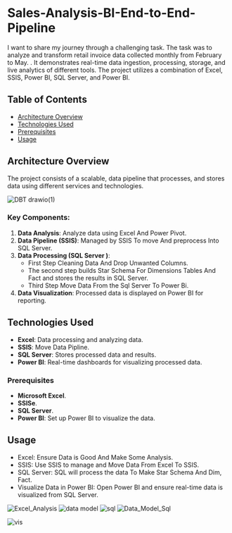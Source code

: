 # Sales-Analysis-BI-End-to-End-Pipeline
I want to share my journey through a challenging task. The task was to analyze and transform retail invoice  data collected monthly from February to May.
. It demonstrates real-time data ingestion, processing, storage, and live analytics of different tools. The project utilizes a combination of Excel, SSIS, Power BI, SQL Server, and Power BI.


## Table of Contents
- [Architecture Overview](#architecture-overview)
- [Technologies Used](#technologies-used)
- [Prerequisites](#Prerequisites-workflow)
- [Usage](#usage)
## Architecture Overview
The project consists of a scalable, data pipeline that processes, and stores data using different services and technologies.

![DBT drawio(1)](https://github.com/user-attachments/assets/b567df8d-fab4-4bcc-bcef-a4f903242939)





### Key Components:
1. **Data Analysis**: Analyze data using Excel And Power Pivot.
2. **Data Pipeline (SSIS)**: Managed by SSIS To move And preprocess Into SQL Server.
3. **Data Processing (SQL Server )**:
    - First Step  Cleaning Data And Drop Unwanted Columns.
    - The second step builds Star Schema For Dimensions Tables And Fact and stores the results in SQL Server.
    - Third Step Move Data From the Sql Server To Power Bi.
4. **Data Visualization**: Processed data is displayed on Power BI for reporting.
## Technologies Used

- **Excel**: Data processing and analyzing data.
- **SSIS**: Move Data Pipline.
- **SQL Server**: Stores processed data and results.
- **Power BI**: Real-time dashboards for visualizing processed data.

### Prerequisites

- **Microsoft Excel**.
- **SSISe**.
- **SQL Server**.
- **Power BI**: Set up Power BI to visualize the data.

## Usage
- Excel: Ensure Data is Good And Make Some Analysis.
- SSIS: Use SSIS to manage and Move Data From Excel To SSIS.
- SQL Server: SQL will process the data To Make Star Schema And Dim, Fact.
- Visualize Data in Power BI: Open Power BI and ensure real-time data is visualized from SQL Server.




![Excel_Analysis](https://github.com/user-attachments/assets/55ecc73b-31d5-47c4-b5dd-fb352069b410)
![data model](https://github.com/user-attachments/assets/4574e40f-b49b-4ae7-9c97-61ffa671c577)
![sql](https://github.com/user-attachments/assets/614e0f9a-0099-4917-a47a-e4589553dc94)
![Data_Model_Sql](https://github.com/user-attachments/assets/34dd2351-37bb-4cb4-9b6b-68adfb05305e)

![vis](https://github.com/user-attachments/assets/2acdb0d8-d337-4a67-a190-72eb65de7dcd)

